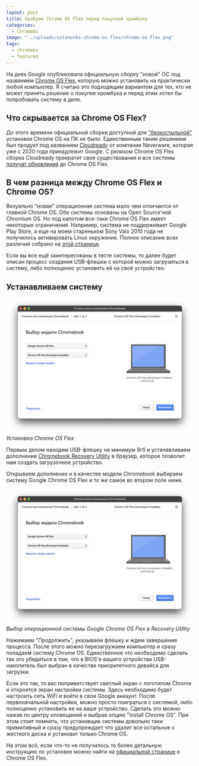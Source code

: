 ```yaml
---
layout: post
title: Пробуем Chrome OS Flex перед покупкой хромбука
categories:
  - ChromeOs
image: "../uploads/ustanovka-chrome-os-flex/chrome-os-flex.png"
tags:
  - chromeos
  - featured
---
```


На днях Google опубликовала официальную сборку "новой" ОС под названием [Chrome OS Flex](https://chromeenterprise.google/os/chromeosflex/), которую можно установить на практически любой компьютер. Я считаю это подходящим вариантом для тех, кто не может принять решение о покупке хромбука и перед этим хотел бы попробовать систему в деле.

## Что скрывается за Chrome OS Flex?

До этого времени официальной сборки доступной для ["безкостыльной"](https://github.com/sebanc/brunch) установки Chrome OS на ПК не было. Единственным таким решением был продукт под названием [Cloudready](https://www.neverware.com/blogcontent/2022/01/26/cloudready-v962-released) от компании Neverware, которая уже с 2020 года принадлежит Google.
C релизом Chrome OS Flex сборка Сloudready прекратит свое существования и все системы [получат обновления](https://support.google.com/chromeosflex/answer/11547280?hl=en&ref_topic=11618314) до Chrome OS Flex.

## В чем разница между Chrome OS Flex и Chrome OS?

Визуально "новая" операционная система мало чем отличается от главной Chrome OS. Обе системы основаны на Open Source'ной Chromium OS. Но под капотом все-таки Chrome OS Flex имеет некоторые ограничения. Например, система не поддерживает Google Play Store, а еще на моем стареньком Sony Vaio 2010 года не получилось активировать Linux окружение.
Полное описание всех различий собрано на [этой странице](https://support.google.com/chromeosflex/answer/11542901).

Если вы все ещё заинтересованы в тесте системы, то далее будет описан процесс создания USB-флешки с которой можно загрузиться в систему, либо полноценно установить её на своё устройство.

## Устанавливаем систему

![Процесс установки системы](../uploads/ustanovka-chrome-os-flex/recovery-utility.png "Процесс установки системы")
_Установка Chrome OS Flex_

Первым делом находим USB-флешку на минимум 8гб и устанавливаем дополнение [Chromebook Recovery Utility](https://chrome.google.com/webstore/detail/chromebook-recovery-utili/jndclpdbaamdhonoechobihbbiimdgai/related) в браузер, которое позволит нам создать загрузочное устройство.

Открываем дополнение и в качестве модели Chromebook выбираем систему Google Chrome OS Flex и то же самое во втором поле ниже.

![Подготовка загрузочной флешки с Chrome OS Flex](../uploads/ustanovka-chrome-os-flex/recovery-utility.png "Подготовка загрузочной флешки с Chrome OS Flex")
_Выбор операционной системы Google Chrome OS Flex в Recovery Utility_

Нажимаем "Продолжить", указываем флешку и ждем завершения процесса. После этого можно перезагружаем компьютер и сразу попадаем систему Chrome OS. Единственное что необходимо сделать так это убедиться в том, что в BIOS'е вашего устройства USB-накопитель был выбран в качестве приоритетного девайса для загрузки.

Если это так, то вас поприветствует светлый экран с логотипом Chrome и откроется экран настройки системы. Здесь необходимо будет настроить сеть WiFi и войти в свои Google аккаунт. После первоначальной настройки, можно просто поиграться с системой, либо полноценно установить ее на ваше устройство. Сделать это можно нажав по центру оповещений и выбрав опцию "Install Chrome OS". При этом стоит помнить, что установщик системы довольно таки примитивный и сразу предупреждает что удалит все остальное с жесткого диска и установит только Chrome OS.

На этом всё, если что-то не получилось то более детальную инструкцию по установке можно найти на [официальной странице](https://support.google.com/chromeosflex/answer/11552529?hl=en&ref_topic=11551271&visit_id=637807323875811379-1441237508&rd=1) о Chrome OS Flex.
